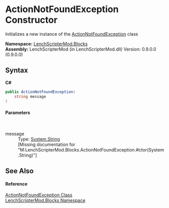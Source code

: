 # ActionNotFoundException Constructor 
 

Initializes a new instance of the <a href="f242705f-41be-3faa-d34e-23e7dc5806d4">ActionNotFoundException</a> class

**Namespace:**&nbsp;<a href="bfe8ba5f-eaee-19fd-8765-cab2e3e19e25">LenchScripterMod.Blocks</a><br />**Assembly:**&nbsp;LenchScripterMod (in LenchScripterMod.dll) Version: 0.9.0.0 (0.9.0.0)

## Syntax

**C#**<br />
``` C#
public ActionNotFoundException(
	string message
)
```


#### Parameters
&nbsp;<dl><dt>message</dt><dd>Type: <a href="http://msdn2.microsoft.com/en-us/library/s1wwdcbf" target="_blank">System.String</a><br />\[Missing <param name="message"/> documentation for "M:LenchScripterMod.Blocks.ActionNotFoundException.#ctor(System.String)"\]</dd></dl>

## See Also


#### Reference
<a href="f242705f-41be-3faa-d34e-23e7dc5806d4">ActionNotFoundException Class</a><br /><a href="bfe8ba5f-eaee-19fd-8765-cab2e3e19e25">LenchScripterMod.Blocks Namespace</a><br />